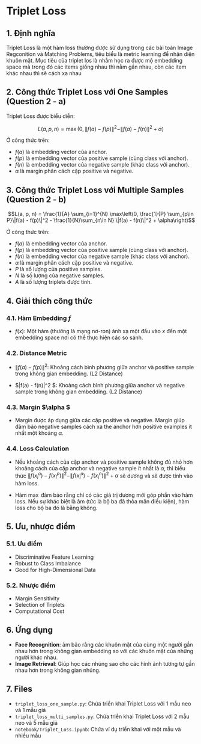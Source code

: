 # Triplet Loss
## 1. Định nghĩa
Triplet Loss là một hàm loss thường được sử dụng trong các bài toán Image Regconition và Matching Problems, tiêu biểu là metric learning để nhận diện khuôn mặt. Mục tiêu của triplet los là nhằm học ra được mộ embedding space mà trong đó các items giống nhau thì nằm gần nhau, còn các item khác nhau thì sẽ cách xa nhau

## 2. Công thức Triplet Loss với One Samples (Question 2 - a)
Triplet Loss được biểu diễn:

$$L(a, p, n) = \max\left(0, \| f(a) - f(p) \|^2 - \| f(a) - f(n) \|^2 + \alpha\right)$$

Ở công thức trên:
- $f(a)$ là embedding vector của anchor.
- $f(p)$ là embedding vector của positive sample (cùng class với anchor).
- $f(n)$ là embedding vector của negative sample (khác class với anchor).
- $α$ là margin phân cách cặp positive và negative.

## 3. Công thức Triplet Loss với Multiple Samples (Question 2 - b)
$$L(a, p, n) = \frac{1}{A} \sum_{i=1}^{N} \max\left(0, \frac{1}{P} \sum_{p\in P}\|f(a) - f(p)\|^2 - \frac{1}{N}\sum_{n\in N} \|f(a) - f(n)\|^2 + \alpha\right)$$

Ở công thức trên:
- $f(a)$ là embedding vector của anchor.
- $f(p)$ là embedding vector của positive sample (cùng class với anchor).
- $f(n)$ là embedding vector của negative sample (khác class với anchor).
- $α$ là margin phân cách cặp positive và negative.
- $P$ là số lượng của positive samples.
- $N$ là số lượng của negative samples.
- $A$ là số lượng triplets được tính.

## 4. Giải thích công thức
### 4.1. Hàm Embedding $f$
- $f(x)$: Một hàm (thường là mạng nơ-ron) ánh xạ một đầu vào $x$ đến một embedding space nơi có thể thực hiện các so sánh.
### 4.2. Distance Metric
- $\| f(a) - f(p) \|^2$: Khoảng cách bình phương giữa anchor và positive sample trong không gian embedding. (L2 Distance)

- $\|f(a) - f(n)\|^2 $: Khoảng cách bình phương giữa anchor và negative sample trong không gian embedding. (L2 Distance)
### 4.3. Margin $\alpha $
- Margin được áp dụng giữa các cặp positive và negative. Margin giúp đảm bảo negative samples cách xa the anchor hơn positive examples ít nhất một khoảng $\alpha$.
### 4.4. Loss Calculation
- Nếu khoảng cách của cặp anchor và positive sample không đủ nhỏ hơn khoảng cách của cặp anchor và negative sample ít nhất là $\alpha$, thì biểu thức $\|f(x_i^a) - f(x_i^p)\|^2 - \|f(x_i^a) - f(x_i^n)\|^2 + \alpha$ sẽ dương và sẽ được tính vào hàm loss.

- Hàm $\max$ đảm bảo rằng chỉ có các giá trị dương mới góp phần vào  hàm loss. Nếu sự khác biệt là âm (tức là bộ ba đã thỏa mãn điều kiện), hàm loss cho bộ ba đó là bằng không.

## 5. Ưu, nhược điểm
### 5.1. Ưu điểm
- Discriminative Feature Learning
- Robust to Class Imbalance
- Good for High-Dimensional Data

### 5.2. Nhược điểm
- Margin Sensitivity
- Selection of Triplets
- Computational Cost
## 6. Ứng dụng
- **Face Recognition**: ảm bảo rằng các khuôn mặt của cùng một người gần nhau hơn trong không gian embedding so với các khuôn mặt của những người khác nhau.
- **Image Retrieval**: Giúp học các nhúng sao cho các hình ảnh tương tự gần nhau hơn trong không gian nhúng.

## 7. Files
- `triplet_loss_one_sample.py`:  Chứa triển khai Triplet Loss với 1 mẫu neo và 1 mẫu giả
- `triplet_loss_multi_samples.py`: Chứa triển khai Triplet Loss với 2 mẫu neo và 5 mẫu giả
- `notebook/Triplet_Loss.ipynb`: Chứa ví dụ triển khai với một mẫu và nhiều mẫu
